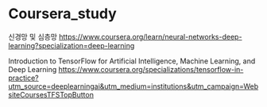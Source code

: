 # Coursera_study

신경망 및 심층망
https://www.coursera.org/learn/neural-networks-deep-learning?specialization=deep-learning

Introduction to TensorFlow for Artificial Intelligence, Machine Learning, and Deep Learning
https://www.coursera.org/specializations/tensorflow-in-practice?utm_source=deeplearningai&utm_medium=institutions&utm_campaign=WebsiteCoursesTFSTopButton

